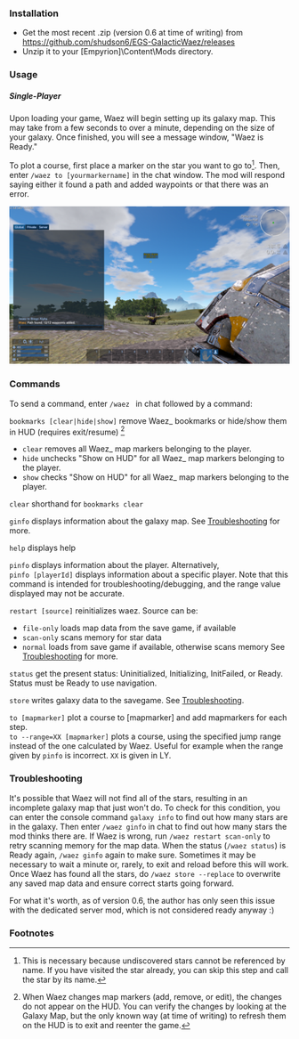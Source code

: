 ### Installation
- Get the most recent .zip (version 0.6 at time of writing) from 
  https://github.com/shudson6/EGS-GalacticWaez/releases
- Unzip it to your [Empyrion]\Content\Mods directory.

### Usage
##### Single-Player
Upon loading your game, Waez will begin setting up its galaxy map. This may take from a few seconds 
to over a minute, depending on the size of your galaxy. Once finished, you will see a message
window, "Waez is Ready."

To plot a course, first place a marker on the star you want to go to[^1]. Then, enter
`/waez to [yourmarkername]` in the chat window. The mod will respond saying either it found a path
and added waypoints or that there was an error.

![Navigation Example](img/navigate.png)

### Commands
To send a command, enter `/waez ` in chat followed by a command:

`bookmarks [clear|hide|show]` remove Waez_ bookmarks or hide/show them in HUD (requires exit/resume)
[^2]
  - `clear` removes all Waez_ map markers belonging to the player.
  - `hide` unchecks "Show on HUD" for all Waez_ map markers belonging to the player.
  - `show` checks "Show on HUD" for all Waez_ map markers belonging to the player.

`clear` shorthand for `bookmarks clear`

`ginfo` displays information about the galaxy map. See [Troubleshooting](#Troubleshooting) for more.

`help` displays help

`pinfo` displays information about the player. Alternatively,  
`pinfo [playerId]` displays information about a specific player. Note that this command is intended
  for troubleshooting/debugging, and the range value displayed may not be accurate.

`restart [source]` reinitializes waez. Source can be:
  - `file-only` loads map data from the save game, if available
  - `scan-only` scans memory for star data
  - `normal` loads from save game if available, otherwise scans memory
  See [Troubleshooting](#Troubleshooting) for more.

`status` get the present status: Uninitialized, Initializing, InitFailed, or Ready. Status must be
  Ready to use navigation.

`store` writes galaxy data to the savegame. See [Troubleshooting](#Troubleshooting).

`to [mapmarker]` plot a course to [mapmarker] and add mapmarkers for each step.  
`to --range=XX [mapmarker]` plots a course, using the specified jump range instead of the one
  calculated by Waez. Useful for example when the range given by `pinfo` is incorrect.
  `XX` is given in LY.

### Troubleshooting

It's possible that Waez will not find all of the stars, resulting in an incomplete galaxy map that
just won't do. To check for this condition, you can enter the console command `galaxy info` to find
out how many stars are in the galaxy. Then enter `/waez ginfo` in chat to find out how many stars
the mod thinks there are. If Waez is wrong, run `/waez restart scan-only` to retry scanning memory
for the map data. When the status (`/waez status`) is Ready again, `/waez ginfo` again to make sure.
Sometimes it may be necessary to wait a minute or, rarely, to exit and reload before this will work.
Once Waez has found all the stars, do `/waez store --replace` to overwrite any saved map data and
ensure correct starts going forward.

For what it's worth, as of version 0.6, the author has only seen this issue with the dedicated
server mod, which is not considered ready anyway :)

### Footnotes

[^1]: This is necessary because undiscovered stars cannot be referenced by name. If you have visited
the star already, you can skip this step and call the star by its name.

[^2]: When Waez changes map markers (add, remove, or edit), the changes do not appear on the HUD.
You can verify the changes by looking at the Galaxy Map, but the only known way (at time of writing)
to refresh them on the HUD is to exit and reenter the game.
